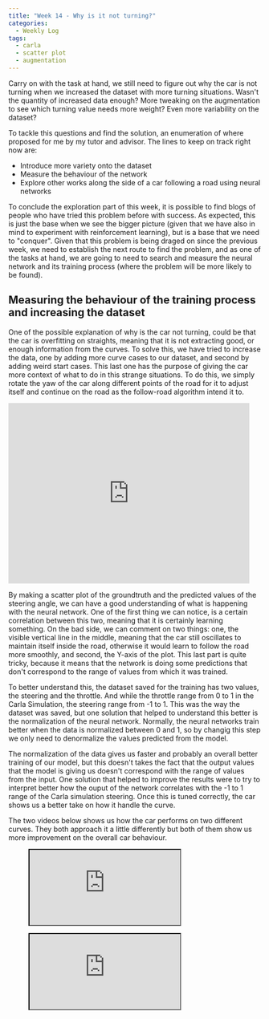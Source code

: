 ```yaml
---
title: "Week 14 - Why is it not turning?"
categories:
  - Weekly Log
tags:
  - carla
  - scatter plot
  - augmentation
---
```


Carry on with the task at hand, we still need to figure out why the car is not turning when we increased the dataset with more turning situations. Wasn't the quantity of increased data enough? More tweaking on the augmentation to see which turning value needs more weight? Even more variability on the dataset?

To tackle this questions and find the solution, an enumeration of where proposed for me by my tutor and advisor. The lines to keep on track right now are:

- Introduce more variety onto the dataset
- Measure the behaviour of the network
- Explore other works along the side of a car following a road using neural networks

To conclude the exploration part of this week, it is possible to find blogs of people who have tried this problem before with success. As expected, this is just the base when we see the bigger picture (given that we have also in mind to experiment with reinforcement learning), but is a base that we need to "conquer". Given that this problem is being draged on since the previous week, we need to establish the next route to find the problem, and as one of the tasks at hand, we are going to need to search and measure the neural network and its training process (where the problem will be more likely to be found).

## Measuring the behaviour of the training process and increasing the dataset

One of the possible explanation of why is the car not turning, could be that the car is overfitting on straights, meaning that it is not extracting good, or enough information from the curves. To solve this, we have tried to increase the data, one by adding more curve cases to our dataset, and second by adding weird start cases. This last one has the purpose of giving the car more context of what to do in this strange situations. To do this, we simply rotate the yaw of the car along different points of the road for it to adjust itself and continue on the road as the follow-road algorithm intend it to.

<iframe src="https://giphy.com/embed/VUcpEtOCDNYeebZLcO" width="480" height="360" frameBorder="0" class="align-center" allowFullScreen></iframe>
<p></p>

By making a scatter plot of the groundtruth and the predicted values of the steering angle, we can have a good understanding of what is happening with the neural network. One of the first thing we can notice, is a certain correlation between this two, meaning that it is certainly learning something. On the bad side, we can comment on two things: one, the visible vertical line in the middle, meaning that the car still oscillates to maintain itself inside the road, otherwise it would learn to follow the road more smoothly, and second, the Y-axis of the plot. This last part is quite tricky, because it means that the network is doing some predictions that don't correspond to the range of values from which it was trained.

To better understand this, the dataset saved for the training has two values, the steering and the throttle. And while the throttle range from 0 to 1 in the Carla Simulation, the steering range from -1 to 1. This was the way the dataset was saved, but one solution that helped to understand this better is the normalization of the neural network. Normally, the neural networks train better when the data is normalized between 0 and 1, so by changig this step we only need to denormalize the values predicted from the model.

The normalization of the data gives us faster and probably an overall better training of our model, but this doesn't takes the fact that the output values that the model is giving us doesn't correspond with the range of values from the input. One solution that helped to improve the results were to try to interpret better how the ouput of the network correlates with the -1 to 1 range of the Carla simulation steering. Once this is tuned correctly, the car shows us a better take on how it handle the curve.

The two videos below shows us how the car performs on two different curves. They both approach it a little differently but both of them show us more improvement on the overall car behaviour.

<figure class="align-center">
    <a href=""><iframe src="https://www.youtube.com/embed/ItRGSR-uukg"></iframe></a>
</figure>

<figure class="align-center">
    <a href=""><iframe src="https://www.youtube.com/embed/mY9dlCyR_os"></iframe></a>
</figure>
